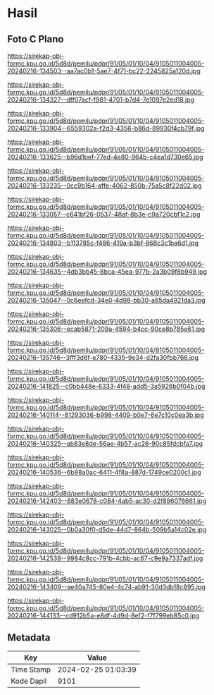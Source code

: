 # Hasil

## Foto C Plano

https://sirekap-obj-formc.kpu.go.id/5d8d/pemilu/pdpr/91/05/01/10/04/9105011004005-20240216-134503--aa7ac0b1-5ae7-4f71-bc22-2245825a120d.jpg

https://sirekap-obj-formc.kpu.go.id/5d8d/pemilu/pdpr/91/05/01/10/04/9105011004005-20240216-134327--dff07acf-f981-4701-b7d4-7e1097e2ed18.jpg

https://sirekap-obj-formc.kpu.go.id/5d8d/pemilu/pdpr/91/05/01/10/04/9105011004005-20240216-133904--6559302a-f2d3-4356-b86d-89930f4cb79f.jpg

https://sirekap-obj-formc.kpu.go.id/5d8d/pemilu/pdpr/91/05/01/10/04/9105011004005-20240216-133625--b96d1bef-77ed-4e80-964b-c4ea1d730e65.jpg

https://sirekap-obj-formc.kpu.go.id/5d8d/pemilu/pdpr/91/05/01/10/04/9105011004005-20240216-133235--0cc9b164-affe-4062-850b-75a5c8f22d02.jpg

https://sirekap-obj-formc.kpu.go.id/5d8d/pemilu/pdpr/91/05/01/10/04/9105011004005-20240216-133057--c641bf26-0537-48af-8b3e-c9a720cbf1c2.jpg

https://sirekap-obj-formc.kpu.go.id/5d8d/pemilu/pdpr/91/05/01/10/04/9105011004005-20240216-134803--b113785c-f486-419a-b3bf-868c3c1ba6d1.jpg

https://sirekap-obj-formc.kpu.go.id/5d8d/pemilu/pdpr/91/05/01/10/04/9105011004005-20240216-134635--4db3bb45-8bca-45ea-977b-2a3b09f8b949.jpg

https://sirekap-obj-formc.kpu.go.id/5d8d/pemilu/pdpr/91/05/01/10/04/9105011004005-20240216-135047--0c6eefcd-34e0-4d98-bb30-a65da4921da3.jpg

https://sirekap-obj-formc.kpu.go.id/5d8d/pemilu/pdpr/91/05/01/10/04/9105011004005-20240216-135306--ecab5871-209a-4594-b4cc-90ce8b785e61.jpg

https://sirekap-obj-formc.kpu.go.id/5d8d/pemilu/pdpr/91/05/01/10/04/9105011004005-20240216-135746--3fff3d6f-e780-4335-9e34-d2fa30fbb766.jpg

https://sirekap-obj-formc.kpu.go.id/5d8d/pemilu/pdpr/91/05/01/10/04/9105011004005-20240216-141825--c0bb448e-6333-4f48-add5-3a5926b0f04b.jpg

https://sirekap-obj-formc.kpu.go.id/5d8d/pemilu/pdpr/91/05/01/10/04/9105011004005-20240216-140114--81293036-b998-4409-b0e7-6e7c10c0ea3b.jpg

https://sirekap-obj-formc.kpu.go.id/5d8d/pemilu/pdpr/91/05/01/10/04/9105011004005-20240216-140325--ab83e8de-56ae-4b57-ac26-90c85fdcbfa7.jpg

https://sirekap-obj-formc.kpu.go.id/5d8d/pemilu/pdpr/91/05/01/10/04/9105011004005-20240216-140536--6b98a0ac-6411-4f8a-887d-1749ce0200c1.jpg

https://sirekap-obj-formc.kpu.go.id/5d8d/pemilu/pdpr/91/05/01/10/04/9105011004005-20240216-142403--883e0678-c084-4ab5-ac30-d2f896076661.jpg

https://sirekap-obj-formc.kpu.go.id/5d8d/pemilu/pdpr/91/05/01/10/04/9105011004005-20240216-143025--0b0a30f0-d5de-44d7-864b-509b5a14c02e.jpg

https://sirekap-obj-formc.kpu.go.id/5d8d/pemilu/pdpr/91/05/01/10/04/9105011004005-20240216-142538--9984c8cc-791b-4cbb-ac67-c9e9a7337adf.jpg

https://sirekap-obj-formc.kpu.go.id/5d8d/pemilu/pdpr/91/05/01/10/04/9105011004005-20240216-143409--ae40a745-80e4-4c74-ab91-30d3db18c895.jpg

https://sirekap-obj-formc.kpu.go.id/5d8d/pemilu/pdpr/91/05/01/10/04/9105011004005-20240216-144133--cd912b5a-e8df-4d9d-8ef2-f7f799eb85c0.jpg


## Metadata

| Key        | Value               |
| ---------- | ------------------- |
| Time Stamp | 2024-02-25 01:03:39 |
| Kode Dapil | 9101                |



